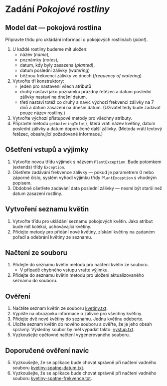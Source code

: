 # Zadání _Pokojové rostliny_

## Model dat &mdash; pokojová rostlina

Připravte třídu pro ukládání informací o pokojových rostlinách (_plant_).
1. U každé rostliny budeme mít uložen: 
    - název (_name_), 
    - poznámky (_notes_),
    - datum, kdy byly zasazena (_planted_),
    - datum poslední zálivky (_watering_)
    - běžnou frekvenci zálivky ve dnech (_frequency of watering_)
2. Vytvořte tři konstruktory:
    - jeden pro nastavení všech atributů
    - druhý nastaví jako poznámku prázdný řetězec a datum poslední zálivky nastaví na dnešní datum.
    - třetí nastaví totéž co druhý a&nbsp;navíc výchozí frekvenci zálivky na 7 dnů a&nbsp;datum zasazení na dnešní 
        datum. (Uživatel tedy bude zadávat pouze název rostliny.)
3. Vytvořte výchozí přístupové metody pro všechny atributy.
4. Připravte metodu `getWateringInfo()`, která vrátí název květiny, 
    datum poslední zálivky a datum doporučené další zálivky. (Metoda vrátí textový řetězec, obsahující požadované informace.)

## Ošetření vstupů a výjimky

1. Vytvořte novou třídu výjimek s názvem `PlantException`.
    Bude potomkem (extends) třídy `Exception`.
2. Ošetřete zadávání frekvence zálivky &mdash; pokud je parametrem 0 nebo záporné číslo,
    systém vyhodí výjimku třídy `PlantException` s&nbsp;vhodným popisem.
3. Obdobně ošetřete zadávání data poslední zálivky &mdash; nesmí být starší než datum zasazení rostliny.

## Vytvoření seznamu květin

1. Vytvořte třídu pro ukládání seznamu pokojových květin. Jako atribut bude mít kolekci, uchovávající květiny.
2. Přidejte metody pro přidání nové květiny, získání květiny na zadaném pořadí
    a&nbsp;odebrání květiny ze seznamu.

## Načtení ze souboru
1. Přidejte do seznamu květin metodu pro načtení květin ze souboru.
    - V&nbsp;případě chybného vstupu vraťte výjimku.
2. Přidejte do seznamu květin metodu pro uložení aktualizovaného seznamu do souboru.

## Ověření
1. Načtěte seznam květin ze souboru [kvetiny.txt](kvetiny.txt).
2. Vypište na obrazovku informace o&nbsp;zálivce pro všechny květiny.
2. Přidejte dvě nové květiny do seznamu. Jednu květinu odeberte.
3. Uložte seznam květin do nového souboru a&nbsp;ověřte, že je jeho obsah správný.
    Výsledný soubor by měl vypadat takto:  [vystup.txt](vystup.txt).
4. Vyzkoušejte opětovné načtení vygenerovaného souboru. 

## Doporučené ověření navíc
5. Vyzkoušejte, že se aplikace bude chovat správně při načtení vadného souboru [kvetiny-spatne-datum.txt](kvetiny-spatne-datum.txt).
6. Vyzkoušejte, že se aplikace bude chovat správně při načtení vadného souboru [kvetiny-spatne-frekvence.txt](kvetiny-spatne-frekvence.txt).
